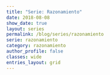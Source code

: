 ```yaml
---
title: "Serie: Razonamiento"
date: 2018-08-08
show_date: true
layout: series
permalink: /blog/series/razonamiento
serie: razonamiento
category: razonamiento
author_profile: false
classes: wide
entries_layout: grid
---
```


